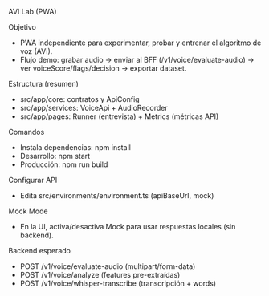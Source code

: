 AVI Lab (PWA)

Objetivo
- PWA independiente para experimentar, probar y entrenar el algoritmo de voz (AVI).
- Flujo demo: grabar audio → enviar al BFF (/v1/voice/evaluate-audio) → ver voiceScore/flags/decision → exportar dataset.

Estructura (resumen)
- src/app/core: contratos y ApiConfig
- src/app/services: VoiceApi + AudioRecorder
- src/app/pages: Runner (entrevista) + Metrics (métricas API)

Comandos
- Instala dependencias: npm install
- Desarrollo: npm start
- Producción: npm run build

Configurar API
- Edita src/environments/environment.ts (apiBaseUrl, mock)

Mock Mode
- En la UI, activa/desactiva Mock para usar respuestas locales (sin backend).

Backend esperado
- POST /v1/voice/evaluate-audio (multipart/form-data)
- POST /v1/voice/analyze (features pre-extraídas)
- POST /v1/voice/whisper-transcribe (transcripción + words)

